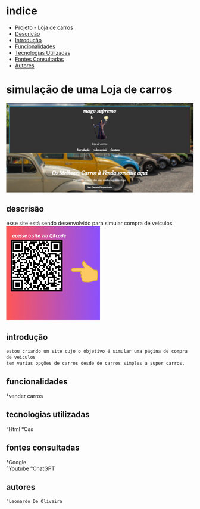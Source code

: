 # indice
   - [Projeto - Loja de carros](#projeto---aprendendo-a-escrever-um-readme)  
   - [Descrição](#descris%C3%A3o)  
   - [Introdução](#introdu%C3%A7%C3%A3o)  
   - [Funcionalidades](#funcionalidades)  
   - [Tecnologias Utilizadas](#tecnologias-utilizadas)  
   - [Fontes Consultadas](#fontes-consultadas)  
   - [Autores](#autores)  
# simulação de uma Loja de carros

![image info](img/pag1.png)

## descrisão 
   esse site está sendo desenvolvido para simular compra de veiculos.
   <img src="img/acesse.gif" width="50%">

## introdução
    estou criando um site cujo o objetivo é simular uma página de compra de veiculos
    tem varias opções de carros desde de carros simples a super carros.
## funcionalidades
   °vender carros
## tecnologias utilizadas
   °Html
   °Css
## fontes consultadas
   °Google  
   °Youtube 
   °ChatGPT    
## autores
    °Leonardo De Oliveira  
